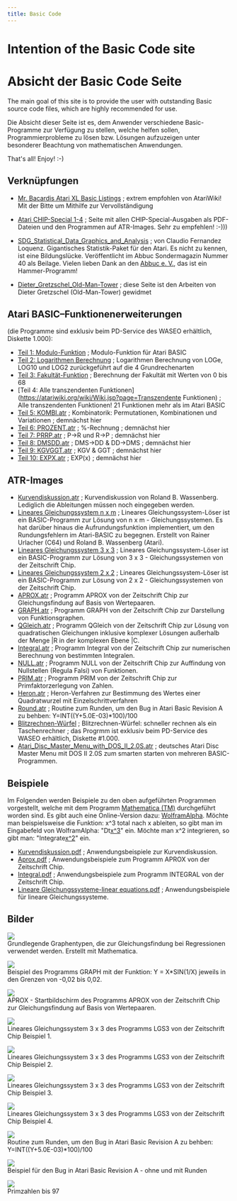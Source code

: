```yaml
---
title: Basic Code
---
```

  
# Intention of the Basic Code site  
# Absicht der Basic Code Seite  
The main goal of this site is to provide the user with outstanding Basic source code files, which are highly recommended for use.  
  
Die Absicht dieser Seite ist es, dem Anwender verschiedene Basic-Programme zur Verfügung zu stellen, welche helfen sollen, Programmierprobleme zu lösen bzw. Lösungen aufzuzeigen unter besonderer Beachtung von mathematischen Anwendungen.  
  
That's all! Enjoy! :-)  
  
## Verknüpfungen  
- [Mr. Bacardis Atari XL Basic Listings](http://ataribasiclistings.mygamesonline.org/) ; extrem empfohlen von AtariWiki! Mit der Bitte um Mithilfe zur Vervollständigung  
  
- [Atari CHIP-Special 1-4](../CHIP-Special/index.md) ; Seite mit allen CHIP-Special-Ausgaben als PDF-Dateien und den Programmen auf ATR-Images. Sehr zu empfehlen! :-)))  
  
- [SDG_Statistical_Data_Graphics_and_Analysis](../SDG_Statistical_Data_Graphics_and_Analysis/index.md) ; von Claudio Fernandez Loquenz. Gigantisches Statistik-Paket für den Atari. Es nicht zu kennen, ist eine Bildungslücke. Veröffentlicht im Abbuc Sondermagazin Nummer 40 als Beilage. Vielen lieben Dank an den [Abbuc e. V.](http://www.abbuc.de), das ist ein Hammer-Programm!  
  
- [Dieter_Gretzschel_Old-Man-Tower](../Dieter_Gretzschel_Old-Man-Tower/index.md) ; diese Seite ist den Arbeiten von Dieter Gretzschel (Old-Man-Tower) gewidmet  
  
## Atari BASIC–Funktionenerweiterungen  
(die Programme sind exklusiv beim PD-Service des WASEO erhältlich, Diskette 1.000):  
- [Teil 1: Modulo-Funktion](https://atariwiki.org/wiki/Wiki.jsp?page=Modulo) ; Modulo-Funktion für Atari BASIC  
- [Teil 2: Logarithmen Berechnung](https://atariwiki.org/wiki/Wiki.jsp?page=Logarithmen) ; Logarithmen Berechnung von LOGe, LOG10 und LOG2 zurückgeführt auf die 4 Grundrechenarten  
- [Teil 3: Fakultät-Funktion](https://atariwiki.org/wiki/Wiki.jsp?page=Fakultat) ; Berechnung der Fakultät mit Werten von 0 bis 68  
- [Teil 4: Alle transzendenten Funktionen](https://atariwiki.org/wiki/Wiki.jsp?page=Transzendente Funktionen) ; Alle transzendenten Funktionen! 21 Funktionen mehr als im Atari BASIC  
- [Teil 5: KOMBI.atr](attachments/KOMBI.atr) ; Kombinatorik: Permutationen, Kombinationen und Variationen ; demnächst hier  
- [Teil 6: PROZENT.atr](attachments/PROZENT.atr) ; %-Rechnung ; demnächst hier  
- [Teil 7: PRRP.atr](attachments/PRRP.atr) ; P->R und R->P ; demnächst hier  
- [Teil 8: DMSDD.atr](attachments/DMSDD.atr) ; DMS->DD & DD->DMS ; demnächst hier  
- [Teil 9: KGVGGT.atr](attachments/KGVGGT.atr) ; KGV & GGT ; demnächst hier  
- [Teil 10: EXPX.atr](attachments/EXPX.atr) ; EXP(x) ; demnächst hier  
  
## ATR-Images  
- [Kurvendiskussion.atr](attachments/Kurvendiskussion.atr) ; Kurvendiskussion von Roland B. Wassenberg. Lediglich die Ableitungen müssen noch eingegeben werden.  
- [Lineares Gleichungssystem n x m](attachments/LGS.atr) ; Lineares Gleichungssystem-Löser ist ein BASIC-Programm zur Lösung von n x m - Gleichungssystemen. Es hat darüber hinaus die Aufrundungsfunktion implementiert, um den Rundungsfehlern im Atari-BASIC zu begegnen. Erstellt von Rainer Urlacher (C64) und Roland B. Wassenberg (Atari).  
- [Lineares Gleichungssystem 3 x 3](attachments/LGS3.atr) ; Lineares Gleichungssystem-Löser ist ein BASIC-Programm zur Lösung von 3 x 3 - Gleichungssystemen von der Zeitschrift Chip.  
- [Lineares Gleichungssystem 2 x 2](attachments/LGS2.atr) ; Lineares Gleichungssystem-Löser ist ein BASIC-Programm zur Lösung von 2 x 2 - Gleichungssystemen von der Zeitschrift Chip.  
- [APROX.atr](attachments/APROX.atr) ; Programm APROX von der Zeitschrift Chip zur Gleichungsfindung auf Basis von Wertepaaren.  
- [GRAPH.atr](attachments/GRAPH.atr) ; Programm GRAPH von der Zeitschrift Chip zur Darstellung von Funktionsgraphen.  
- [QGleich.atr](attachments/QGleich.atr) ; Programm QGleich von der Zeitschrift Chip zur Lösung von quadratischen Gleichungen inklusive komplexer Lösungen außerhalb der Menge |R in der komplexen Ebene |C.  
- [Integral.atr](attachments/Integral.atr) ; Programm Integral von der Zeitschrift Chip zur numerischen Berechnung von bestimmten Integralen.  
- [NULL.atr](attachments/NULL.atr) ; Programm NULL von der Zeitschrift Chip zur Auffindung von Nullstellen (Regula Falsi) von Funktionen.  
- [PRIM.atr](attachments/PRIM.atr) ; Programm PRIM von der Zeitschrift Chip zur Primfaktorzerlegung von Zahlen.  
- [Heron.atr](attachments/Heron.atr) ; Heron-Verfahren zur Bestimmung des Wertes einer Quadratwurzel mit Einzelschrittverfahren  
- [Round.atr](attachments/Round.atr) ; Routine zum Runden, um den Bug in Atari Basic Revision A zu behben: Y=INT((Y+5.0E-03)*100)/100  
- [Blitzrechnen-Würfel](https://atariwiki.org/wiki/Wiki.jsp?page=Blitzrechnen) ; Blitzrechnen-Würfel: schneller rechnen als ein Taschenrechner ; das Progrmm ist exklusiv beim PD-Service des WASEO erhältlich, Diskette #1.000.  
- [Atari_Disc_Master_Menu_with_DOS_II_2.0S.atr](attachments/Atari_Disc_Master_Menu_with_DOS_II_2.0S.atr) ; deutsches Atari Disc Master Menu mit DOS II 2.0S zum smarten starten von mehreren BASIC-Programmen.  
  
## Beispiele  
Im Folgenden werden Beispiele zu den oben aufgeführten Programmen vorgestellt, welche mit dem Programm [Mathematica (TM)](http://www.wolfram.com/mathematica/) durchgeführt worden sind. Es gibt auch eine Online-Version dazu: [WolframAlpha](http://www.wolframalpha.com/). Möchte man beispielsweise die Funktion: x^3 total nach x ableiten, so gibt man im Eingabefeld von WolframAlpha: "Dt[x^3](../x^3/index.md)" ein. Möchte man x^2 integrieren, so gibt man: "Integrate[x^2](../x^2/index.md)" ein.  
  
- [Kurvendiskussion.pdf](attachments/Kurvendiskussion.pdf) ; Anwendungsbeispiele zur Kurvendiskussion.  
- [Aprox.pdf](attachments/Aprox.pdf) ; Anwendungsbeispiele zum Programm APROX von der Zeitschrift Chip.  
- [Integral.pdf](attachments/Integral.pdf) ; Anwendungsbeispiele zum Programm INTEGRAL von der Zeitschrift Chip.  
- [Lineare Gleichungssysteme-linear equations.pdf](attachments/Lineare_Gleichungssysteme-linear_equations.pdf) ; Anwendungsbeispiele für lineare Gleichungssysteme.  
  
## Bilder  
![](attachments/Graphen.jpg)  
Grundlegende Graphentypen, die zur Gleichungsfindung bei Regressionen verwendet werden. Erstellt mit Mathematica.  
  
![](attachments/XSin1X.jpg)  
Beispiel des Programms GRAPH mit der Funktion: Y = X*SIN(1/X) jeweils in den Grenzen von -0,02 bis 0,02.  
  
![](attachments/Aprox.jpg)  
APROX - Startbildschirm des Programms APROX von der Zeitschrift Chip zur Gleichungsfindung auf Basis von Wertepaaren.  
  
![](attachments/Beispiel1.jpg)  
Lineares Gleichungssystem 3 x 3 des Programms LGS3 von der Zeitschrift Chip Beispiel 1.  
  
![](attachments/Beispiel2.jpg)  
Lineares Gleichungssystem 3 x 3 des Programms LGS3 von der Zeitschrift Chip Beispiel 2.  
  
![](attachments/Beispiel3.jpg)  
Lineares Gleichungssystem 3 x 3 des Programms LGS3 von der Zeitschrift Chip Beispiel 3.  
  
![](attachments/Beispiel4.jpg)  
Lineares Gleichungssystem 3 x 3 des Programms LGS3 von der Zeitschrift Chip Beispiel 4.  
  
![](attachments/Runden.jpg)  
Routine zum Runden, um den Bug in Atari Basic Revision A zu behben: Y=INT((Y+5.0E-03)*100)/100  
  
![](attachments/Runden-Beispiel.jpg)  
Beispiel für den Bug in Atari Basic Revision A - ohne und mit Runden  
  
![](attachments/Primzahlen.jpg)  
Primzahlen bis 97  
